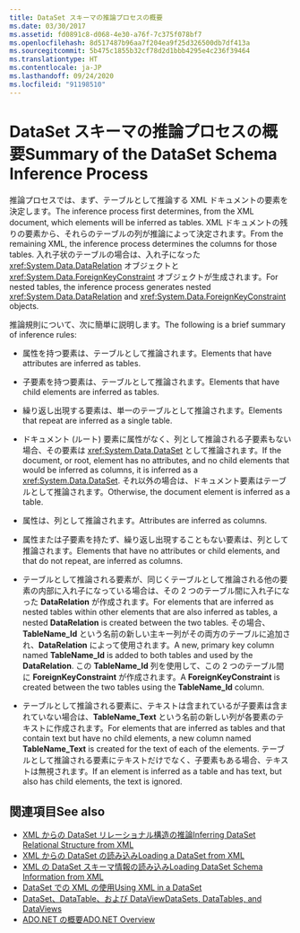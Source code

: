 ```yaml
---
title: DataSet スキーマの推論プロセスの概要
ms.date: 03/30/2017
ms.assetid: fd0891c8-d068-4e30-a76f-7c375f078bf7
ms.openlocfilehash: 8d517487b96aa7f204ea9f25d326500db7df413a
ms.sourcegitcommit: 5b475c1855b32cf78d2d1bbb4295e4c236f39464
ms.translationtype: HT
ms.contentlocale: ja-JP
ms.lasthandoff: 09/24/2020
ms.locfileid: "91198510"
---
```

# <a name="summary-of-the-dataset-schema-inference-process"></a><span data-ttu-id="ba079-102">DataSet スキーマの推論プロセスの概要</span><span class="sxs-lookup"><span data-stu-id="ba079-102">Summary of the DataSet Schema Inference Process</span></span>

<span data-ttu-id="ba079-103">推論プロセスでは、まず、テーブルとして推論する XML ドキュメントの要素を決定します。</span><span class="sxs-lookup"><span data-stu-id="ba079-103">The inference process first determines, from the XML document, which elements will be inferred as tables.</span></span> <span data-ttu-id="ba079-104">XML ドキュメントの残りの要素から、それらのテーブルの列が推論によって決定されます。</span><span class="sxs-lookup"><span data-stu-id="ba079-104">From the remaining XML, the inference process determines the columns for those tables.</span></span> <span data-ttu-id="ba079-105">入れ子状のテーブルの場合は、入れ子になった <xref:System.Data.DataRelation> オブジェクトと <xref:System.Data.ForeignKeyConstraint> オブジェクトが生成されます。</span><span class="sxs-lookup"><span data-stu-id="ba079-105">For nested tables, the inference process generates nested <xref:System.Data.DataRelation> and <xref:System.Data.ForeignKeyConstraint> objects.</span></span>  
  
 <span data-ttu-id="ba079-106">推論規則について、次に簡単に説明します。</span><span class="sxs-lookup"><span data-stu-id="ba079-106">The following is a brief summary of inference rules:</span></span>  
  
- <span data-ttu-id="ba079-107">属性を持つ要素は、テーブルとして推論されます。</span><span class="sxs-lookup"><span data-stu-id="ba079-107">Elements that have attributes are inferred as tables.</span></span>  
  
- <span data-ttu-id="ba079-108">子要素を持つ要素は、テーブルとして推論されます。</span><span class="sxs-lookup"><span data-stu-id="ba079-108">Elements that have child elements are inferred as tables.</span></span>  
  
- <span data-ttu-id="ba079-109">繰り返し出現する要素は、単一のテーブルとして推論されます。</span><span class="sxs-lookup"><span data-stu-id="ba079-109">Elements that repeat are inferred as a single table.</span></span>  
  
- <span data-ttu-id="ba079-110">ドキュメント (ルート) 要素に属性がなく、列として推論される子要素もない場合、その要素は <xref:System.Data.DataSet> として推論されます。</span><span class="sxs-lookup"><span data-stu-id="ba079-110">If the document, or root, element has no attributes, and no child elements that would be inferred as columns, it is inferred as a <xref:System.Data.DataSet>.</span></span> <span data-ttu-id="ba079-111">それ以外の場合は、ドキュメント要素はテーブルとして推論されます。</span><span class="sxs-lookup"><span data-stu-id="ba079-111">Otherwise, the document element is inferred as a table.</span></span>  
  
- <span data-ttu-id="ba079-112">属性は、列として推論されます。</span><span class="sxs-lookup"><span data-stu-id="ba079-112">Attributes are inferred as columns.</span></span>  
  
- <span data-ttu-id="ba079-113">属性または子要素を持たず、繰り返し出現することもない要素は、列として推論されます。</span><span class="sxs-lookup"><span data-stu-id="ba079-113">Elements that have no attributes or child elements, and that do not repeat, are inferred as columns.</span></span>  
  
- <span data-ttu-id="ba079-114">テーブルとして推論される要素が、同じくテーブルとして推論される他の要素の内部に入れ子になっている場合は、その 2 つのテーブル間に入れ子になった **DataRelation** が作成されます。</span><span class="sxs-lookup"><span data-stu-id="ba079-114">For elements that are inferred as nested tables within other elements that are also inferred as tables, a nested **DataRelation** is created between the two tables.</span></span> <span data-ttu-id="ba079-115">その場合、**TableName_Id** という名前の新しい主キー列がその両方のテーブルに追加され、**DataRelation** によって使用されます。</span><span class="sxs-lookup"><span data-stu-id="ba079-115">A new, primary key column named **TableName_Id** is added to both tables and used by the **DataRelation**.</span></span> <span data-ttu-id="ba079-116">この **TableName_Id** 列を使用して、この 2 つのテーブル間に **ForeignKeyConstraint** が作成されます。</span><span class="sxs-lookup"><span data-stu-id="ba079-116">A **ForeignKeyConstraint** is created between the two tables using the **TableName_Id** column.</span></span>  
  
- <span data-ttu-id="ba079-117">テーブルとして推論される要素に、テキストは含まれているが子要素は含まれていない場合は、**TableName_Text** という名前の新しい列が各要素のテキストに作成されます。</span><span class="sxs-lookup"><span data-stu-id="ba079-117">For elements that are inferred as tables and that contain text but have no child elements, a new column named **TableName_Text** is created for the text of each of the elements.</span></span> <span data-ttu-id="ba079-118">テーブルとして推論される要素にテキストだけでなく、子要素もある場合、テキストは無視されます。</span><span class="sxs-lookup"><span data-stu-id="ba079-118">If an element is inferred as a table and has text, but also has child elements, the text is ignored.</span></span>  
  
## <a name="see-also"></a><span data-ttu-id="ba079-119">関連項目</span><span class="sxs-lookup"><span data-stu-id="ba079-119">See also</span></span>

- [<span data-ttu-id="ba079-120">XML からの DataSet リレーショナル構造の推論</span><span class="sxs-lookup"><span data-stu-id="ba079-120">Inferring DataSet Relational Structure from XML</span></span>](inferring-dataset-relational-structure-from-xml.md)
- [<span data-ttu-id="ba079-121">XML からの DataSet の読み込み</span><span class="sxs-lookup"><span data-stu-id="ba079-121">Loading a DataSet from XML</span></span>](loading-a-dataset-from-xml.md)
- [<span data-ttu-id="ba079-122">XML の DataSet スキーマ情報の読み込み</span><span class="sxs-lookup"><span data-stu-id="ba079-122">Loading DataSet Schema Information from XML</span></span>](loading-dataset-schema-information-from-xml.md)
- [<span data-ttu-id="ba079-123">DataSet での XML の使用</span><span class="sxs-lookup"><span data-stu-id="ba079-123">Using XML in a DataSet</span></span>](using-xml-in-a-dataset.md)
- [<span data-ttu-id="ba079-124">DataSet、DataTable、および DataView</span><span class="sxs-lookup"><span data-stu-id="ba079-124">DataSets, DataTables, and DataViews</span></span>](index.md)
- [<span data-ttu-id="ba079-125">ADO.NET の概要</span><span class="sxs-lookup"><span data-stu-id="ba079-125">ADO.NET Overview</span></span>](../ado-net-overview.md)
